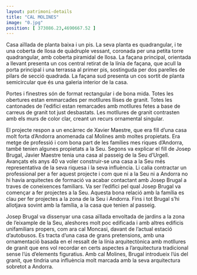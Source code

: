 ```yaml
---
layout: patrimoni-details
title: "CAL MOLINES"
image: "0.jpg"
position: [ 373086.23,4690667.52 ]
---
```


Casa aïllada de planta baixa i un pis. La seva planta es quadrangular, i te una coberta de llosa de quàdruple vessant, coronada per una petita torre quadrangular, amb coberta piramidal de llosa. La façana principal, orientada a llevant presenta un cos central retirat de la línia de façana, que acull la porta principal i una terrassa al primer pis, sostinguda per dos parelles de pilars de secció quadrada. La façana sud presenta un cos sortit de planta semicircular que és una galeria interior de la casa. 

Portes i finestres són de format rectangular i de bona mida. Totes les obertures estan emmarcades per motllures llises de granit. Totes les cantonades de l’edifici estan remarcades amb motllures fetes a base de carreus de granit tot just desbastats. Les motllures de granit contrasten amb els murs de color clar, creant un recurs ornamental singular. 

El projecte respon a un encàrrec de Xavier Maestre, que era fill d’una casa molt forta d’Andorra anomenada cal Molines amb moltes propietats. Era metge de professió i com bona part de les famílies mes riques d’Andorra, també tenien algunes propietats a la Seu. Segons va explicar el fill de Josep Brugal, Javier Maestre tenia una casa al passeig de la Seu d’Urgell. Avançats els anys 40 va voler construir-se una casa a la Seu més representativa de la seva riquesa i la seva influència. Li calia contractar un professional per a fer aquest projecte i com que ni a la Seu ni a Andorra no hi havia arquitectes de formació va acabar contactant amb Josep Brugal a traves de coneixences familiars.  Va ser l’edifici pel qual Josep Brugal va començar a fer projectes a la Seu. Aquesta bona relació amb la família es clau per fer projectes a la zona de la Seu i Andorra. Fins i tot Brugal s’hi allotjava sovint amb la família, a la casa que tenien al passeig.

Josep Brugal va dissenyar una casa aïllada envoltada de jardins a la zona de l’eixample de la Seu, aleshores molt poc edificada i amb altres edificis unifamiliars propers, com ara cal Moncasi, davant de l’actual estació d’autobusos. Es tracta d’una casa de grans pretensions, amb una ornamentació basada en el ressalt de la línia arquitectònica amb motllures de granit que ens vol recordar en certs aspectes a l’arquitectura tradicional sense l’ús d’elements figuratius. Amb cal Molines, Brugal introdueix l’ús del granit, que tindria una influència molt marcada amb la seva arquitectura sobretot a Andorra.

